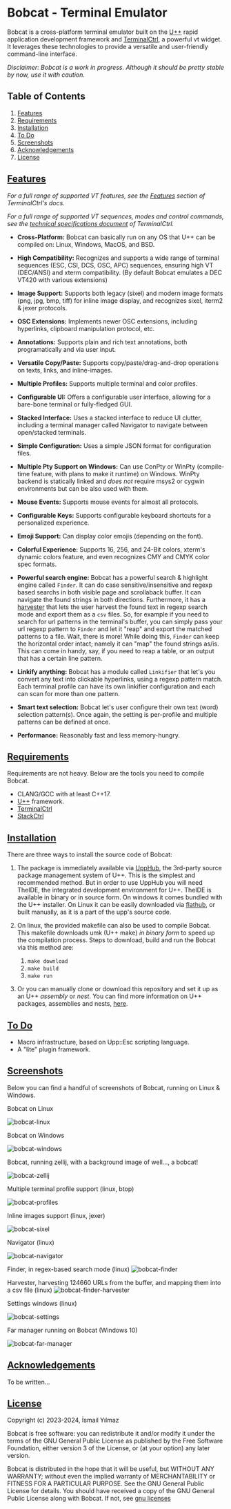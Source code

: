 
# Bobcat - Terminal Emulator

Bobcat is a cross-platform terminal emulator built on the [U++](https://www.ultimatepp.org/index.html) rapid application development framework and [TerminalCtrl](https://github.com/ismail-yilmaz/Terminal), a powerful vt widget. It leverages these technologies to provide a versatile and user-friendly command-line interface.

*Disclaimer: Bobcat is a work in progress. Although it *should be* pretty stable by now, use it with caution.*

## Table of Contents

 1. [Features](#Features)
 2. [Requirements](#Requirements)
 3. [Installation](#Installation)
 4. [To Do](#ToDo)
 5. [Screenshots](#Screenshots)
 6. [Acknowledgements](#Acknowledgements)
 7. [License](#License)

## [Features](#Features)

*For a full range of supported VT features, see the [Features](https://github.com/ismail-yilmaz/Terminal#features) section of TerminalCtrl's docs.*

*For a full range of supported VT sequences, modes and control commands, see the [technical specifications document](https://github.com/ismail-yilmaz/Terminal/blob/master/Terminal/Specs.md) of TerminalCtrl.*

- **Cross-Platform:** Bobcat can basically run on any OS that U++ can be compiled on: Linux, Windows, MacOS, and BSD.
- **High Compatibility:** Recognizes and supports a wide range of terminal sequences (ESC, CSI, DCS, OSC, APC) sequences, ensuring high VT (DEC/ANSI) and xterm compatibility. (By default Bobcat emulates a DEC VT420 with various extensions)
- **Image Support:** Supports both legacy (sixel) and modern image formats (png, jpg, bmp, tiff) for inline image display, and recognizes sixel, iterm2 & jexer protocols.
- **OSC Extensions:** Implements newer OSC extensions, including hyperlinks, clipboard manipulation protocol, etc.
- **Annotations:** Supports plain and rich text annotations, both programatically and via user input.
- **Versatile Copy/Paste:** Supports copy/paste/drag-and-drop operations on texts, links, and inline-images.
- **Multiple Profiles:** Supports multiple terminal and color profiles.
- **Configurable UI:** Offers a configurable user interface, allowing for a bare-bone terminal or fully-fledged GUI.
- **Stacked Interface:** Uses a stacked interface to reduce UI clutter, including a terminal manager called Navigator to navigate between open/stacked terminals.
- **Simple Configuration:** Uses a simple JSON format for configuration files.
- **Multiple Pty Support on Windows:** Can use ConPty or WinPty (compile-time feature, with plans to make it runtime) on Windows. WinPty backend is statically linked and *does not* require msys2 or cygwin environments but can be also used with them.
- **Mouse Events:** Supports mouse events for almost all protocols.
- **Configurable Keys:** Supports configurable keyboard shortcuts for a personalized experience.
- **Emoji Support:** Can display color emojis (depending on the font).
- **Colorful Experience:** Supports 16, 256, and 24-Bit colors, xterm's dynamic colors feature, and even recognizes CMY and CMYK color spec formats.
- **Powerful search engine:** Bobcat has a powerful search & highlight engine called `Finder`. It can do case sensitive/insensitive and regexp based searchs in both visible page and scrollaback buffer. It can navigate the found strings in both directions. Furthermore, it has a [harvester](#bobcat-finder-harvester) that lets the user harvest the found text in regexp search mode and export them as a `csv` files. So, for example if you need to search for url patterns in the terminal's buffer, you can simply pass your url regexp pattern to `Finder` and let it "reap" and export the matched patterns to a file. Wait, there is more! While doing this, `Finder` can keep the horizontal order intact; namely it can "map" the found strings as/is. This can come in handy, say, if you need to reap a table, or an output that has a certain line pattern.
- **Linkify anything:** Bobcat has a module called `Linkifier` that let's you convert any text into clickable hyperlinks, using a regexp pattern match. Each terminal profile can have its own linkifier configuration and each can scan for more than one pattern.
- **Smart text selection:** Bobcat let's user configure their own text (word) selection pattern(s). Once again, the setting is per-profile and multiple patterns can be defined at once.

- **Performance:** Reasonably fast and less memory-hungry.


## [Requirements](#Requirements)

Requirements are not heavy.  Below are the tools you need to compile Bobcat.

- CLANG/GCC with at least C++17.
- [U++](https://www.ultimatepp.org) framework.
- [TerminalCtrl](https://github.com/ismail-yilmaz/Terminal)
- [StackCtrl](https://github.com/ismail-yilmaz/StackCtrl)  

## [Installation](#Installation)

There are three ways to install the source code of Bobcat:

1.  The package is immediately available via [UppHub](https://www.ultimatepp.org/app$ide$UppHub_en-us.html), the 3rd-party source package management system of U++. This is the simplest and recommended method. But in order to use UppHub you will need TheIDE, the integrated development environment for U++. TheIDE is available in binary or in source form. On windows it comes bundled with the U++ installer. On Linux it can be easily downloaded via [flathub](https://flathub.org/apps/org.ultimatepp.TheIDE), or built manually, as it is a part of the upp's source code. 

2. On linux, the provided makefile can also be used to compile Bobcat. This makefile downloads umk (U++ make) *in binary form* to speed up the compilation process. Steps to download, build and run the Bobcat via this method are:

	1. `make download`
	2. `make build`
	3. `make run`

3.  Or you can manually clone or download this repository and set it up as an U++ _assembly_ or _nest_. You can find more information on U++ packages, assemblies and nests, [here](https://www.ultimatepp.org/app$ide$PackagesAssembliesAndNests$en-us.html).

## [To Do](#ToDo)

- Macro infrastructure, based on Upp::Esc scripting language.
- A "lite" plugin framework.

## [Screenshots](#Screenshots)

Below you can find a handful of screenshots of Bobcat, running on Linux & Windows.

Bobcat on Linux 

![bobcat-linux](resources/bobcat-about-linux.png)

Bobcat on Windows

![bobcat-windows](resources/bobcat-about-windows.png)


Bobcat, running zellij, with a background image of well..., a bobcat!

![bobcat-zellij](resources/bobcat-zellij-background-linux.png)

Multiple terminal profile support (linux, btop)

![bobcat-profiles](resources/bobcat-profiles-linux.png)

Inline images support (linux, jexer)

![bobcat-sixel](resources/bobcat-jexer-sixel-linux.png)

Navigator (linux)

![bobcat-navigator](resources/bobcat-navigator-linux.png)

Finder, in regex-based search mode (linux)
![bobcat-finder](resources/bobcat-finder-linux.png)

Harvester, harvesting 124660 URLs from the buffer, and mapping them into a csv file (linux)
![bobcat-finder-harvester](resources/bobcat-finder-harvester-linux.png)

Settings windows (linux)

![bobcat-settings](resources/bobcat-settings-linux.png)

Far manager running on Bobcat (Windows 10)

![bobcat-far-manager](resources/bobcat-far-manager-windows.png)

## [Acknowledgements](#Acknowledgements)

To be written...

## [License](#License)

Copyright (c) 2023-2024, İsmail Yılmaz

Bobcat is free software: you can redistribute it and/or modify it under the terms of the GNU General Public License as published by the Free Software Foundation, either version 3 of the License, or (at your option) any later version.

Bobcat is distributed in the hope that it will be useful, but WITHOUT ANY WARRANTY; without even the implied warranty of MERCHANTABILITY or FITNESS FOR A PARTICULAR PURPOSE. See the GNU General Public License for details. You should have received a copy of the GNU General Public License along with Bobcat. If not, see [gnu licenses](http://www.gnu.org/licenses/)

